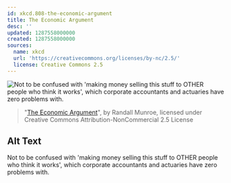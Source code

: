 ```yaml
---
id: xkcd.808-the-economic-argument
title: The Economic Argument
desc: ''
updated: 1287558000000
created: 1287558000000
sources:
  name: xkcd
  url: 'https://creativecommons.org/licenses/by-nc/2.5/'
  license: Creative Commons 2.5
---
```

![Not to be confused with 'making money selling this stuff to OTHER people who think it works', which corporate accountants and actuaries have zero problems with.](https://imgs.xkcd.com/comics/the_economic_argument.png)
> "[The Economic Argument](https://xkcd.com/808/)", by Randall Munroe, licensed under Creative Commons Attribution-NonCommercial 2.5 License

## Alt Text
Not to be confused with 'making money selling this stuff to OTHER people who think it works', which corporate accountants and actuaries have zero problems with.
